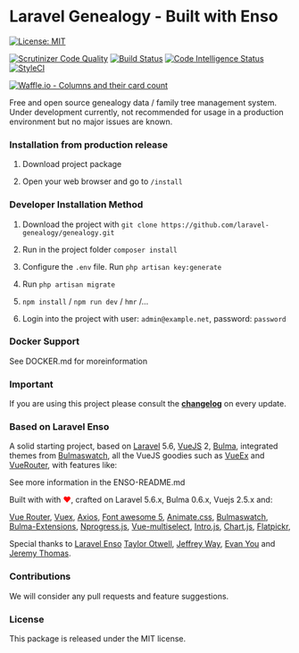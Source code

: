 <!--h-->
# Laravel Genealogy - Built with Enso
[![License: MIT](https://img.shields.io/badge/License-MIT-yellow.svg)](https://opensource.org/licenses/MIT)


[![Scrutinizer Code Quality](https://scrutinizer-ci.com/g/laravel-genealogy/genealogy/badges/quality-score.png?b=master)](https://scrutinizer-ci.com/g/laravel-genealogy/genealogy/?branch=master)
[![Build Status](https://scrutinizer-ci.com/g/laravel-genealogy/genealogy/badges/build.png?b=master)](https://scrutinizer-ci.com/g/laravel-genealogy/genealogy/build-status/master)
[![Code Intelligence Status](https://scrutinizer-ci.com/g/laravel-genealogy/genealogy/badges/code-intelligence.svg?b=master)](https://scrutinizer-ci.com/code-intelligence)
[![StyleCI](https://github.styleci.io/repos/135390590/shield?branch=master)](https://github.styleci.io/repos/135390590)

[![Waffle.io - Columns and their card count](https://badge.waffle.io/laravel-genealogy/Genealogy.svg?columns=all)](https://waffle.io/laravel-genealogy/genealogy)
<!--/h-->

Free and open source genealogy data / family tree management system. Under development currently,
not recommended for usage in a production environment but no major issues are known.

### Installation from production release

1. Download project package

2. Open your web browser and go to `/install`

### Developer Installation Method

1. Download the project with `git clone https://github.com/laravel-genealogy/genealogy.git`

2. Run in the project folder `composer install`

3. Configure the `.env` file. Run `php artisan key:generate`

4. Run `php artisan migrate`

5. `npm install` / `npm run dev` / `hmr` /...

6. Login into the project with user: `admin@example.net`, password: `password`


### Docker Support 

See DOCKER.md for moreinformation


### Important

If you are using this project please consult the **[changelog](https://github.com/laravel-genealogy/genealogy/blob/master/CHANGELOG.md)** on every update.

### Based on Laravel Enso
A solid starting project, based on [Laravel](https://laravel.com) 5.6, [VueJS](https://vuejs.org) 2, 
[Bulma](https://bulma.io), integrated themes from [Bulmaswatch](https://jenil.github.io/bulmaswatch), 
all the VueJS goodies such as [VueEx](https://vuex.vuejs.org/en) and [VueRouter](https://router.vuejs.org/en), 
with features like: 

See more information in the ENSO-README.md 

Built with with <span style="color:red"> &#10084;&#65039;</span>, crafted on Laravel 5.6.x, Bulma 0.6.x, Vuejs 2.5.x and:

[Vue Router](https://router.vuejs.org/en), [Vuex](https://vuex.vuejs.org/en/), [Axios](https://github.com/axios/axios),
[Font awesome 5](https://fontawesome.com), [Animate.css](https://daneden.github.io/animate.css/), 
[Bulmaswatch](https://jenil.github.io/bulmaswatch), [Bulma-Extensions](https://wikiki.github.io/bulma-extensions/overview),
[Nprogress.js](http://ricostacruz.com/nprogress), [Vue-multiselect](https://github.com/monterail/vue-multiselect),
[Intro.js](http://introjs.com/),  [Chart.js](http://chartjs.org), [Flatpickr](https://chmln.github.io/flatpickr/), 

Special thanks to [Laravel Enso](https://laravel-enso.com) [Taylor Otwell](https://laravel.com/), [Jeffrey Way](https://laracasts.com), [Evan You](https://vuejs.org/) and [Jeremy Thomas](https://bulma.io).

<!--h-->
### Contributions

We will consider any pull requests and feature suggestions.

### License

This package is released under the MIT license.
<!--/h-->